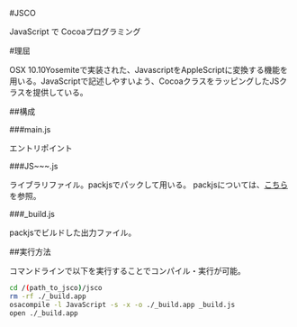 #JSCO

JavaScript で Cocoaプログラミング

#理屈

OSX 10.10Yosemiteで実装された、JavascriptをAppleScriptに変換する機能を用いる。JavaScriptで記述しやすいよう、CocoaクラスをラッピングしたJSクラスを提供している。

##構成

###main.js

エントリポイント

###JS~~~.js

ライブラリファイル。packjsでパックして用いる。
packjsについては、[こちら](https://github.com/kikura-yuichiro/packjs)を参照。

###_build.js

packjsでビルドした出力ファイル。

##実行方法

コマンドラインで以下を実行することでコンパイル・実行が可能。

```bash
cd /(path_to_jsco)/jsco
rm -rf ./_build.app
osacompile -l JavaScript -s -x -o ./_build.app _build.js
open ./_build.app
```